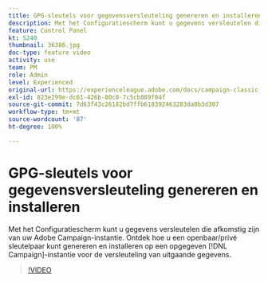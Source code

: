 ```yaml
---
title: GPG-sleutels voor gegevensversleuteling genereren en installeren
description: Met het Configuratiescherm kunt u gegevens versleutelen die afkomstig zijn van uw Adobe Campaign-instantie. Ontdek hoe u een openbaar/privé sleutelpaar kunt genereren en installeren op een opgegeven Campaign-instantie voor de versleuteling van uitgaande gegevens.
feature: Control Panel
kt: 5240
thumbnail: 36386.jpg
doc-type: feature video
activity: use
team: PM
role: Admin
level: Experienced
original-url: https://experienceleague.adobe.com/docs/campaign-classic-learn/tutorials/administrating/control-panel-acc/gpg-key-management/generating-and-installing-gpg-keys-for-data-encryption.html
exl-id: 823e299e-dc61-426b-80c8-7c5cb889f04f
source-git-commit: 7d63f43c26182bd7ffb618392463283da0b3d307
workflow-type: tm+mt
source-wordcount: '87'
ht-degree: 100%

---
```


# GPG-sleutels voor gegevensversleuteling genereren en installeren

Met het Configuratiescherm kunt u gegevens versleutelen die afkomstig zijn van uw Adobe Campaign-instantie. Ontdek hoe u een openbaar/privé sleutelpaar kunt genereren en installeren op een opgegeven [!DNL Campaign]-instantie voor de versleuteling van uitgaande gegevens.

>[!VIDEO](https://video.tv.adobe.com/v/36386?quality=12)
